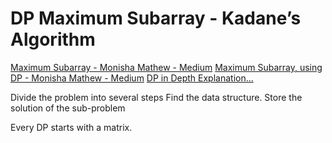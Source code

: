 # DP Maximum Subarray - Kadane’s Algorithm

[Maximum Subarray - Monisha Mathew - Medium](https://medium.com/@monisha.mary.mathew/maximum-subarray-f109ef4100f7)
[Maximum Subarray, using DP - Monisha Mathew - Medium](https://medium.com/@monisha.mary.mathew/maximum-subarray-using-dp-d712976d19b7)
[DP in Depth Explanation...](https://leetcode.com/problems/maximum-subarray/discuss/110803/dp-in-depth-explanation)

Divide the problem into several steps
Find the data structure.
Store the solution of the sub-problem

Every DP starts with a matrix.
